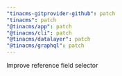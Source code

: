 ```yaml
---
"tinacms-gitprovider-github": patch
"tinacms": patch
"@tinacms/app": patch
"@tinacms/cli": patch
"@tinacms/datalayer": patch
"@tinacms/graphql": patch
---
```


Improve reference field selector
